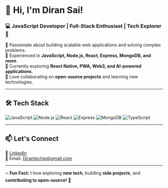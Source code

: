 # 👋 Hi, I'm Diran Sai!

### 💻 JavaScript Developer | Full-Stack Enthusiast | Tech Explorer 🚀

🔹 Passionate about building scalable web applications and solving complex problems.  
🔹 Experienced in **JavaScript, Node.js, React, Express, MongoDB, and more**.  
🔹 Currently exploring **React Native, PWA, Web3, and AI-powered applications**.  
🔹 Love collaborating on **open-source projects** and learning new technologies.  

---

## 🛠 Tech Stack

![JavaScript](https://img.shields.io/badge/JavaScript-F7DF1E?style=flat&logo=javascript&logoColor=black) 
![Node.js](https://img.shields.io/badge/Node.js-339933?style=flat&logo=node.js&logoColor=white) 
![React](https://img.shields.io/badge/React-61DAFB?style=flat&logo=react&logoColor=black) 
![Express](https://img.shields.io/badge/Express.js-000000?style=flat&logo=express&logoColor=white) 
![MongoDB](https://img.shields.io/badge/MongoDB-47A248?style=flat&logo=mongodb&logoColor=white) 
![TypeScript](https://img.shields.io/badge/TypeScript-3178C6?style=flat&logo=typescript&logoColor=white) 

---



## 📫 Let's Connect

🔗 [LinkedIn](https://linkedin.com/in/yourprofile)  
📧 Email: Dirantechie@gmail.com  

---

⭐ **Fun Fact:** I love exploring **new tech**, building **side projects**, and **contributing to open-source!** 🚀  

